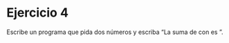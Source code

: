 # Ejercicio 4

 
Escribe un programa que pida dos números y escriba “La suma de <numero-uno> con <numero-dos> es <resultado>”.

